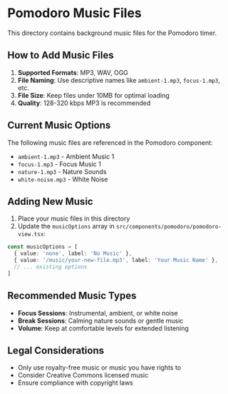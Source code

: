 # Pomodoro Music Files

This directory contains background music files for the Pomodoro timer.

## How to Add Music Files

1. **Supported Formats**: MP3, WAV, OGG
2. **File Naming**: Use descriptive names like `ambient-1.mp3`, `focus-1.mp3`, etc.
3. **File Size**: Keep files under 10MB for optimal loading
4. **Quality**: 128-320 kbps MP3 is recommended

## Current Music Options

The following music files are referenced in the Pomodoro component:

- `ambient-1.mp3` - Ambient Music 1
- `focus-1.mp3` - Focus Music 1  
- `nature-1.mp3` - Nature Sounds
- `white-noise.mp3` - White Noise

## Adding New Music

1. Place your music files in this directory
2. Update the `musicOptions` array in `src/components/pomodoro/pomodoro-view.tsx`:

```typescript
const musicOptions = [
  { value: 'none', label: 'No Music' },
  { value: '/music/your-new-file.mp3', label: 'Your Music Name' },
  // ... existing options
]
```

## Recommended Music Types

- **Focus Sessions**: Instrumental, ambient, or white noise
- **Break Sessions**: Calming nature sounds or gentle music
- **Volume**: Keep at comfortable levels for extended listening

## Legal Considerations

- Only use royalty-free music or music you have rights to
- Consider Creative Commons licensed music
- Ensure compliance with copyright laws 